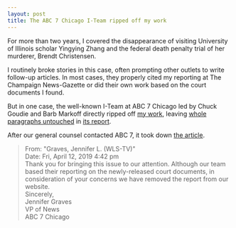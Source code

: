```yaml
---
layout: post
title: The ABC 7 Chicago I-Team ripped off my work
---
```


For more than two years, I covered the disappearance of visiting University of Illinois scholar Yingying Zhang and the federal death penalty trial of her murderer, Brendt Christensen.

I routinely broke stories in this case, often prompting other outlets to write follow-up articles. In most cases, they properly cited my reporting at The Champaign News-Gazette or did their own work based on the court documents I found.

But in one case, the well-known I-Team at ABC 7 Chicago led by Chuck Goudie and Barb Markoff directly ripped off [my work](https://www.news-gazette.com/news/christensen-s-lawyers-detail-mental-health-issues-including-homicidal-thoughts/article_72ec95df-a6e1-590c-8943-5a0bf4dc5cd9.html), leaving [whole paragraphs untouched](https://www.diffchecker.com/d9ibom3u) in [its report](https://www.bzigterman.com/images/abc.jpg).

After our general counsel contacted ABC 7, it took down [the article](https://abc7chicago.com/5242468/).

> From:    "Graves, Jennifer  L. (WLS-TV)"  
> Date:    Fri, April 12, 2019 4:42 pm  
> Thank you for bringing this issue to our attention.  Although our team based their reporting on the newly-released court documents, in consideration of your concerns we have removed the report from our website.  
> Sincerely,  
> Jennifer Graves  
> VP of News  
> ABC 7 Chicago